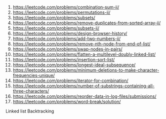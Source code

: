 1. https://leetcode.com/problems/combination-sum-ii/
3. https://leetcode.com/problems/permutations-ii/
4. https://leetcode.com/problems/subsets/
5. https://leetcode.com/problems/remove-duplicates-from-sorted-array-ii/
6. https://leetcode.com/problems/subsets-ii/
7. https://leetcode.com/problems/design-browser-history/
8. https://leetcode.com/problems/add-two-numbers-ii/
9. https://leetcode.com/problems/remove-nth-node-from-end-of-list/
10. https://leetcode.com/problems/swap-nodes-in-pairs/
11. https://leetcode.com/problems/flatten-a-multilevel-doubly-linked-list/
12. https://leetcode.com/problems/insertion-sort-list/
13. https://leetcode.com/problems/longest-ideal-subsequence/
14. https://leetcode.com/problems/minimum-deletions-to-make-character-frequencies-unique/
15. https://leetcode.com/problems/iterator-for-combination/
16. https://leetcode.com/problems/number-of-substrings-containing-all-three-characters/
17. https://leetcode.com/problems/reorder-data-in-log-files/submissions/
18. https://leetcode.com/problems/word-break/solution/


Linked list
Backtracking
